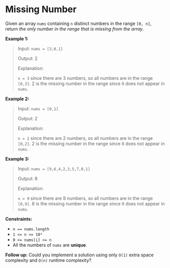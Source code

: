 # Missing Number

Given an array `nums` containing `n` distinct numbers in the range `[0, n]`, return *the only number in the range that is missing from the array*.

**Example 1:**

> Input: `nums = [3,0,1]`  
>   
> Output: 2  
>   
> Explanation:  
>   
> `n = 3` since there are 3 numbers, so all numbers are in the range `[0,3]`. 2 is the missing number in the range since it does not appear in `nums`.

**Example 2:**

> Input: `nums = [0,1]`   
>   
> Output: 2  
>   
> Explanation:  
>   
> `n = 2` since there are 2 numbers, so all numbers are in the range `[0,2]`. 2 is the missing number in the range since it does not appear in `nums`.

**Example 3:**

> Input: `nums = [9,6,4,2,3,5,7,0,1]`  
>   
> Output: 8  
>   
> Explanation:  
>   
> `n = 9` since there are 9 numbers, so all numbers are in the range `[0,9]`. 8 is the missing number in the range since it does not appear in `nums`.

**Constraints:**

* `n == nums.length`
* `1 <= n <= 10⁴`
* `0 <= nums[i] <= n`
* All the numbers of `nums` are **unique**.

**Follow up:** Could you implement a solution using only `O(1)` extra space complexity and `O(n)` runtime complexity?
